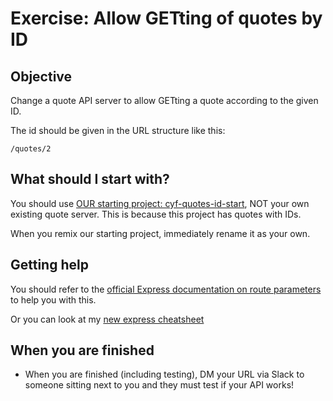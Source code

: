 # Exercise: Allow GETting of quotes by ID

## Objective
Change a quote API server to allow GETting a quote according to the given ID.

The id should be given in the URL structure like this:

`/quotes/2`

## What should I start with?
You should use [OUR starting project: cyf-quotes-id-start](https://glitch.com/~cyf-quotes-id-start), NOT your own existing quote server.  This is because this project has quotes with IDs.

When you remix our starting project, immediately rename it as your own.

## Getting help

You should refer to the [official Express documentation on route parameters](https://expressjs.com/en/guide/routing.html#route-parameters) to help you with this.

Or you can look at my [new express cheatsheet](../express-cheatsheet.md)

## When you are finished
* When you are finished (including testing), DM your URL via Slack to someone sitting next to you and they must test if your API works!
